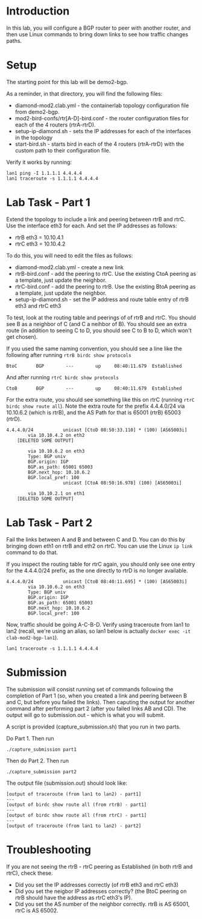 # Introduction

In this lab, you will configure a BGP router to peer with another router, and then use Linux commands to bring down links to see how traffic changes paths.

# Setup

The starting point for this lab will be demo2-bgp.

As a reminder, in that directory, you will find the following files:
- diamond-mod2.clab.yml - the containerlab topology configuration file from demo2-bgp.
- mod2-bird-confs/rtr[A-D]-bird.conf - the router configuration files for each of the 4 routers (rtrA-rtrD).
- setup-ip-diamond.sh - sets the IP addresses for each of the interfaces in the topology
- start-bird.sh - starts bird in each of the 4 routers (rtrA-rtrD) with the custom path to their configuration file.

Verify it works by running:

```
lan1 ping -I 1.1.1.1 4.4.4.4
lan1 traceroute -s 1.1.1.1 4.4.4.4
```

# Lab Task - Part 1

Extend the topology to include a link and peering between rtrB and rtrC.  Use the interface eth3 for each.  And set the IP addresses as follows:
- rtrB eth3 = 10.10.4.1
- rtrC eth3 = 10.10.4.2

To do this, you will need to edit the files as follows:
- diamond-mod2.clab.yml - create a new link
- rtrB-bird.conf - add the peering to rtrC.  Use the existing CtoA peering as a template, just update the neighbor.
- rtrC-bird.conf - add the peering to rtrB.  Use the existing BtoA peering as a template, just update the neighbor.
- setup-ip-diamond.sh - set the IP address and route table entry of rtrB eth3 and rtrC eth3

To test, look at the routing table and peerings of of rtrB and rtrC.  You should see B as a neighbor of C (and C a neihbor of B).  You should see an extra route (in addition to seeing C to D, you should see C to B to D, which won't get chosen).

If you used the same naming convention, you should see a line like the following after running `rtrB birdc show protocols`
```
BtoC       BGP        ---        up     08:40:11.679  Established
```

And after running `rtrC birdc show protocols`
```
CtoB       BGP        ---        up     08:40:11.679  Established
```

For the extra route, you should see something like this on rtrC (running `rtrC birdc show route all`).  Note the extra route for the prefix 4.4.4.0/24 via 10.10.6.2 (which is rtrB), and the AS Path for that is 65001 (rtrB) 65003 (rtrD).

```
4.4.4.0/24           unicast [CtoD 08:50:33.110] * (100) [AS65003i]
        via 10.10.4.2 on eth2
    [DELETED SOME OUTPUT]

        via 10.10.6.2 on eth3
        Type: BGP univ
        BGP.origin: IGP
        BGP.as_path: 65001 65003
        BGP.next_hop: 10.10.6.2
        BGP.local_pref: 100
                     unicast [CtoA 08:50:16.978] (100) [AS65003i]

        via 10.10.2.1 on eth1
    [DELETED SOME OUTPUT]
```


# Lab Task - Part 2

Fail the links between A and B and between C and D.  You can do this by bringing down eth1 on rtrB and eth2 on rtrC.  You can use the Linux `ip link` command to do that.

If you inspect the routing table for rtrC again, you should only see one entry for the 4.4.4.0/24 prefix, as the one directly to rtrD is no longer available.

```
4.4.4.0/24           unicast [CtoB 08:40:11.695] * (100) [AS65003i]
        via 10.10.6.2 on eth3
        Type: BGP univ
        BGP.origin: IGP
        BGP.as_path: 65001 65003
        BGP.next_hop: 10.10.6.2
        BGP.local_pref: 100
```


Now, traffic should be going A-C-B-D.  Verify using traceroute from lan1 to lan2 (recall, we're using an alias, so lan1 below is actually `docker exec -it  clab-mod2-bgp-lan1`).

```
lan1 traceroute -s 1.1.1.1 4.4.4.4
```


# Submission

The submission will consist running  set of commands following the completion of Part 1 (so, when you created a link and peering between B and C, but before you failed the links).  Then caputing the output for another command after performing part 2 (after you failed links AB and CD).  The output will go to submission.out - which is what you will submit.

A script is provided (capture_submission.sh) that you run in two parts.

Do Part 1.  Then run

```
./capture_submission part1
```

Then do Part 2.  Then run
```
./capture_submission part2
```
 


The output file (submission.out) should look like:

```
[output of traceroute (from lan1 to lan2) - part1]
---
[output of birdc show route all (from rtrB) - part1]
---
[output of birdc show route all (from rtrC) - part1]
---
[output of traceroute (from lan1 to lan2) - part2]
```

# Troubleshooting

If you are not seeing the rtrB - rtrC peering as Established (in both rtrB and rtrC), check these.
- Did you set the IP addresses correctly (of rtrB eth3 and rtrC eth3)
- Did you set the neigbor IP addresses correctly?  (the BtoC peering on rtrB should have the address as rtrC eth3's IP).
- Did you set the AS number of the neighbor correctly.  rtrB is AS 65001, rtrC is AS 65002.




